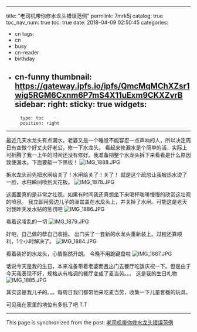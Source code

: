 
---
title: "老司机带你修水龙头错误范例"
permlink: 7mrk5j
catalog: true
toc_nav_num: true
toc: true
date: 2018-04-09 02:50:45
categories:
- cn
tags:
- cn
- busy
- cn-reader
- birthday
- cn-funny
thumbnail: https://gateway.ipfs.io/ipfs/QmcMqMChXZsr1wig5RGM6Cxnm6P7mS4X11uExm9CKXZvrB
sidebar:
    right:
        sticky: true
widgets:
    -
        type: toc
        position: right
---


最近几天水龙头有点漏水，老婆又是一个睡觉不能容忍一点声响的人，所以决定周日有空做个好丈夫好老公，修一下水龙头。
看起来修漏水是个简单的活，实际上可折腾了我一上午的时间还没有修好。我准备把整个水龙头拆下来看看是什么原因致使漏水。下面要敲一下黑板！
![IMG_1888.JPG](https://gateway.ipfs.io/ipfs/QmcMqMChXZsr1wig5RGM6Cxnm6P7mS4X11uExm9CKXZvrB)

拆水龙头前先把水闸给关了！水闸给关了！关了！
就是这个疏忽让我被热水烫了一脸，水柱瞬间喷到天花板。
![IMG_1878.JPG](https://gateway.ipfs.io/ipfs/QmUJkysEaAG34vGGWGPTL9CcHWYFVyYj9BLmcXzoH2XMh3)

这画面真的是非常之壮观，如果有时间我还真想坐下来喝杯咖啡慢慢的欣赏这壮观的喷泉。
我立即用旁边儿子的澡盆盖在水龙头上，并关掉了水闸。可能这是老天对我昨天发水贴的惩罚吧
![IMG_1886.JPG](https://gateway.ipfs.io/ipfs/QmeihUD9jy3ohXgFEAG47VtxqKD8oxQEmovQpBEM3uo1kG)

看着这凌乱的一切
![IMG_1879.JPG](https://gateway.ipfs.io/ipfs/QmUAuGQ74rKq1FAH3AG3knMccP6WVJMybVWSwb3yDV3qxE)


好吧，自己做的孽自己收拾。
出门买了一套新的水龙头重新装上。过程还算顺利，1个小时解决了。
![IMG_1884.JPG](https://gateway.ipfs.io/ipfs/QmegJF8tXcxPpdSfdQiUXf6v7v278LA16t1L3a7zMSV9HU)

看着装好的水龙头，心情豁然开朗。
今晚不用跪键盘啦
![IMG_1887.JPG](https://gateway.ipfs.io/ipfs/QmYZZ4TnYJVuGUjFbGkNnYiwBkMuH1JdiNGMcpDSZspDzF)

话说今天是我的生日，本来准备带着老婆而且出门去餐厅吃饭庆祝一下。但是由于今天我表现不好，规格从有格调的餐厅变成了麦当劳。。。
这是我的生日礼物
![IMG_1885.JPG](https://gateway.ipfs.io/ipfs/QmdkX6YT83BGAELHkeGssJi9asghqoDdNSgyThyvJp6LXb)

其实这是我儿子的。。。每周日我们都带他来吃麦当劳，收集一下儿童套餐的玩具。

可见我在家里的地位有多低了吧 T.T

- - -

This page is synchronized from the post: [老司机带你修水龙头错误范例](https://steemit.com/@ericet/7mrk5j)
